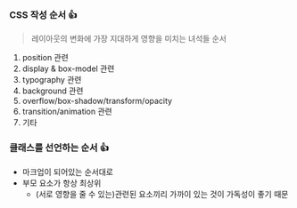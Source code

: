 ### CSS 작성 순서 	&#128077;
> 레이아웃의 변화에 가장 지대하게 영향을 미치는 녀석들 순서
1. position 관련
2. display &  box-model 관련
3. typography 관련
4. background 관련
5. overflow/box-shadow/transform/opacity
6. transition/animation 관련
6. 기타
### 클래스를 선언하는 순서 	&#128077;
- 마크업이 되어있는 순서대로
- 부모 요소가 항상 최상위 
    - (서로 영향을 줄 수 있는)관련된 요소끼리 가까이 있는 것이 가독성이 좋기 때문
